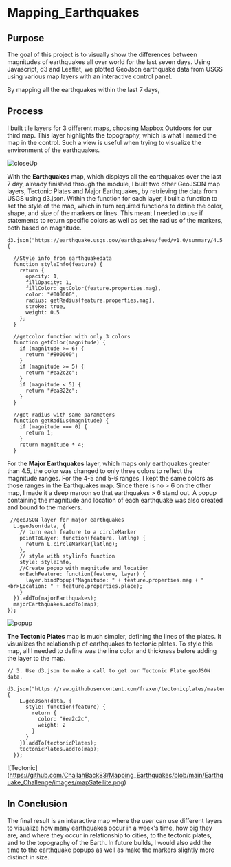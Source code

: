 # Mapping_Earthquakes

## Purpose
The goal of this project is to visually show the differences between magnitudes of earthquakes all over world for the last seven days.  Using Javascript, d3 and Leaflet, we plotted GeoJson earthquake data from USGS using various map layers with an interactive control panel.

By mapping all the earthquakes within the last 7 days, 

## Process

I built tile layers for 3 different maps, choosing Mapbox Outdoors for our third map. This layer highlights the topography, which is what I named the map in the control. Such a view is useful when trying to visualize the environment of the earthquakes.

![closeUp]()

With the <b>Earthquakes</b> map, which displays all the earthquakes over the last 7 day, already finished through the module, I built two other GeoJSON map layers, Tectonic Plates and Major Earthquakes, by retrieving the data from USGS using d3.json. Within the function for each layer, I built a function to set the style of the map, which in turn required functions to define the color, shape, and size of the markers or lines. This meant I needed to use if statements to return specific colors as well as set the radius of the markers, both based on magnitude.

```
d3.json("https://earthquake.usgs.gov/earthquakes/feed/v1.0/summary/4.5_week.geojson").then(function(data) {

  //Style info from earthquakedata
  function styleInfo(feature) {
    return {
      opacity: 1,
      fillOpacity: 1,
      fillColor: getColor(feature.properties.mag),
      color: "#000000",
      radius: getRadius(feature.properties.mag),
      stroke: true,
      weight: 0.5
    };
  }

  //getcolor function with only 3 colors
  function getColor(magnitude) {
    if (magnitude >= 6) {
      return "#800000";
    }
    if (magnitude >= 5) {
      return "#ea2c2c";
    }
    if (magnitude < 5) {
      return "#ea822c";
    }
  }

  //get radius with same parameters
  function getRadius(magnitude) {
    if (magnitude === 0) {
      return 1;
    }
    return magnitude * 4;
  }
```

For the <b>Major Earthquakes</b> layer, which maps only earthquakes greater than 4.5, the color was changed to only three colors to reflect the magnitude ranges. For the 4-5 and 5-6 ranges, I kept the same colors as those ranges in the Earthquakes map. Since there is no > 6 on the other map, I made it a deep maroon so that  earthquakes > 6 stand out. A popup containing the magnitude and location of each earthquake was also created and bound to the markers.


```
 //geoJSON layer for major earthquakes
  L.geoJson(data, {
    // turn each feature to a circleMarker
    pointToLayer: function(feature, latlng) {
      return L.circleMarker(latlng);
    },
    // style with stylinfo function
    style: styleInfo,
    //Create popup with magnitude and location
    onEachFeature: function(feature, layer) {
      layer.bindPopup("Magnitude: " + feature.properties.mag + "<br>Location: " + feature.properties.place);
    }
  }).addTo(majorEarthquakes);
  majorEarthquakes.addTo(map);
});
```

![popup]()

<b>The Tectonic Plates</b> map is much simpler, defining the lines of the plates. It visualizes the relationship of earthquakes to tectonic plates. To style this map, all I needed to define was the line color and thickness before adding the layer to the map.

```
// 3. Use d3.json to make a call to get our Tectonic Plate geoJSON data.
  d3.json("https://raw.githubusercontent.com/fraxen/tectonicplates/master/GeoJSON/PB2002_boundaries.json").then(function(data) {
    L.geoJson(data, {
      style: function(feature) {
        return {
          color: "#ea2c2c",
          weight: 2
        }
      }
    }).addTo(tectonicPlates);
    tectonicPlates.addTo(map);
  });
```

![Tectonic] (https://github.com/ChallahBack83/Mapping_Earthquakes/blob/main/Earthquake_Challenge/images/mapSatellite.png)


## In Conclusion

The final result is an interactive map where the user can use different layers to visualize how many earthquakes occur in a week's time, how big they are, and where they occur in relationship to cities, to the tectonic plates, and to the topography of the Earth. In future builds, I would also add the time to the earthquake popups as well as make the markers slightly more distinct in size. 

